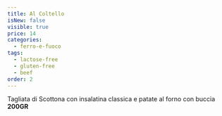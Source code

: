 ```yaml
---
title: Al Coltello
isNew: false
visible: true
price: 14
categories:
  - ferro-e-fuoco
tags:
  - lactose-free
  - gluten-free
  - beef
order: 2
---
```


Tagliata di Scottona con insalatina classica e patate al forno con buccia **200GR**
